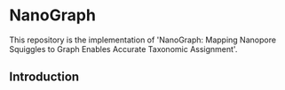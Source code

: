 # NanoGraph
This repository is the implementation of 'NanoGraph: Mapping Nanopore Squiggles to Graph Enables Accurate Taxonomic Assignment'.

## Introduction
